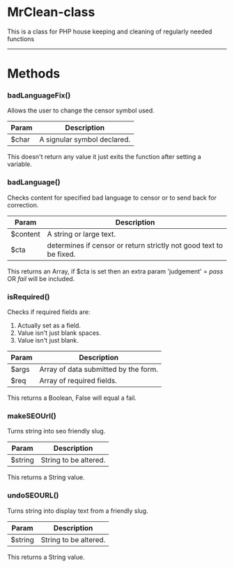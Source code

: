 # MrClean-class
This is a class for PHP house keeping and cleaning of regularly needed functions

------

# Methods

### badLanguageFix()

Allows the user to change the censor symbol used.

Param | Description
--- | --- 
$char | A signular symbol declared.

This doesn't return any value it just exits the function after setting a variable.


### badLanguage()

Checks content for specified bad language to censor or to send back for correction.

Param | Description
--- | --- 
$content | A string or large text.
$cta | determines if censor or return strictly not good text to be fixed.

This returns an Array, if $cta is set then an extra param 'judgement' = *pass* OR *fail* will be included.


### isRequired()

Checks if required fields are:
1. Actually set as a field.
2. Value isn't just blank spaces.
3. Value isn't just blank.

Param | Description
--- | --- 
$args | Array of data submitted by the form.
$req | Array of required fields.

This returns a Boolean, False will equal a fail.


### makeSEOUrl()

Turns string into seo friendly slug.

Param | Description
--- | --- 
$string | String to be altered.

This returns a String value.


### undoSEOURL()

Turns string into display text from a friendly slug.

Param | Description
--- | --- 
$string | String to be altered.

This returns a String value.
